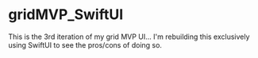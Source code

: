 # gridMVP_SwiftUI
This is the 3rd iteration of my grid MVP UI... I'm rebuilding this exclusively using SwiftUI to see the pros/cons of doing so.

